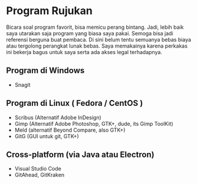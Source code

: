# Program Rujukan

Bicara soal program favorit, bisa memicu perang bintang. Jadi, lebih baik saya utarakan saja program yang biasa saya pakai. Semoga bisa jadi referensi berguna buat pembaca. Di sini belum tentu semuanya bebas biaya atau tergolong perangkat lunak bebas. Saya memakainya karena perkakas ini bekerja bagus untuk saya serta ada akses legal terhadapnya.

## Program di Windows
* Snagit

## Program di Linux ( Fedora / CentOS )
* Scribus (Alternatif Adobe InDesign)
* Gimp (Alternatif Adobe Photoshop, GTK+, dude, its Gimp ToolKit)
* Meld (alternatif Beyond Compare, also GTK+)
* GitG (GUI untuk git, GTK+) 

## Cross-platform (via Java atau Electron)
* Visual Studio Code
* GitAhead, GitKraken